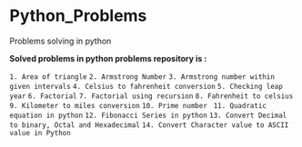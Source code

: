 # Python_Problems
Problems solving in python 

**Solved problems in python problems repository is :**

`1. Area of triangle`
`2. Armstrong Number`
`3. Armstrong number within given intervals`
`4. Celsius to fahrenheit conversion`
`5. Checking leap year`
`6. Factorial`
`7. Factorial using recursion`
`8. Fahrenheit to celsius`
`9. Kilometer to miles conversion`
`10. Prime number `
`11. Quadratic equation in python`
`12. Fibonacci Series in python`
`13. Convert Decimal to binary, Octal and Hexadecimal`
`14. Convert Character value to ASCII value in Python`